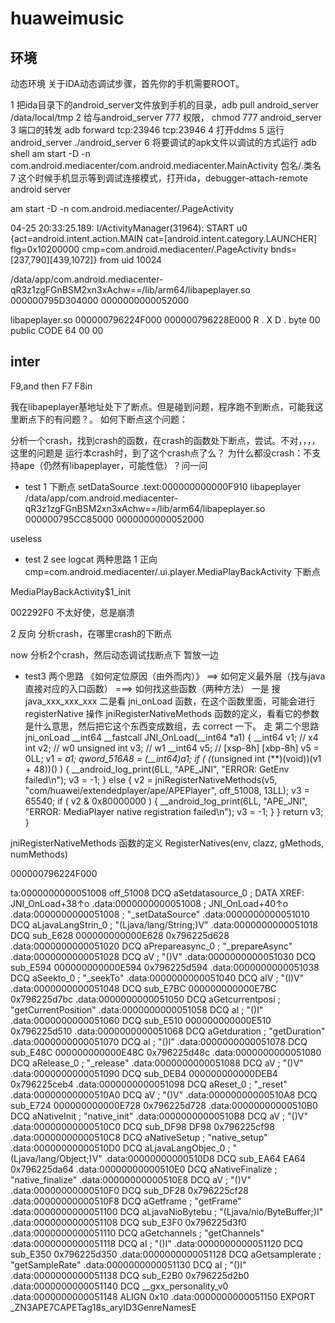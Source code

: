 # huaweimusic

## 环境
动态环境
关于IDA动态调试步骤，首先你的手机需要ROOT。

1 把ida目录下的android_server文件放到手机的目录，adb pull android_server /data/local/tmp
2 给与android_server 777 权限， chmod 777 android_server
3 端口的转发 adb forward tcp:23946 tcp:23946
4 打开ddms
5 运行android_server ./android_server
6 将要调试的apk文件以调试的方式运行 adb shell am start -D -n com.android.mediacenter/com.android.mediacenter.MainActivity
   包名/.类名
7 这个时候手机显示等到调试连接模式，打开ida，debugger-attach-remote android server 

am start -D -n com.android.mediacenter/.PageActivity

04-25 20:33:25.189: I/ActivityManager(31964): START u0 {act=android.intent.action.MAIN cat=[android.intent.category.LAUNCHER] flg=0x10200000 cmp=com.android.mediacenter/.PageActivity bnds=[237,790][439,1072]} from uid 10024

/data/app/com.android.mediacenter-qR3z1zgFGnBSM2xn3xAchw==/lib/arm64/libapeplayer.so	000000795D304000	0000000000052000

libapeplayer.so	000000796224F000	000000796228E000	R	.	X	D	.	byte	00	public	CODE	64	00	00


## inter
F9,and then F7 F8in

我在libapeplayer基地址处下了断点。但是碰到问题，程序跑不到断点，可能我这里断点下的有问题？。
如何下断点这个问题：

分析一个crash，找到crash的函数，在crash的函数处下断点，尝试。不对，，，，
这里的问题是 运行本crash时，到了这个crash点了么？ 
为什么都没crash：不支持ape（仍然有libapeplayer，可能性低）？问一问

* test 1 
下断点
setDataSource  .text:000000000000F910
libapeplayer 
/data/app/com.android.mediacenter-qR3z1zgFGnBSM2xn3xAchw==/lib/arm64/libapeplayer.so	000000795CC85000	0000000000052000

useless

* test 2 see logcat
两种思路
1 正向
cmp=com.android.mediacenter/.ui.player.MediaPlayBackActivity 下断点

MediaPlayBackActivity$1_init

002292F0
不太好使，总是崩溃

2 反向
分析crash，在哪里crash的下断点

now 分析2个crash，然后动态调试找断点下
暂放一边

* test3 两个思路
《如何定位原因（由外而内）》 ==> 如何定义最外层（找与java直接对应的入口函数） ===> 如何找这些函数（两种方法）
一是 搜 java_xxx_xxx_xxx
二是看 jni_onLoad 函数，在这个函数里面，可能会进行 registerNative 操作
 jniRegisterNativeMethods 函数的定义，看看它的参数是什么意思，然后把它这个东西变成数组，去 correct  一下。
走 第二个思路
jni_onLoad
	__int64 __fastcall JNI_OnLoad(__int64 *a1)
	{
	  __int64 v1; // x4
	  int v2; // w0
	  unsigned int v3; // w1
	  __int64 v5; // [xsp-8h] [xbp-8h]
	  v5 = 0LL;
	  v1 = *a1;
	  qword_516A8 = (__int64)a1;
	  if ( (*(unsigned int (**)(void))(v1 + 48))() )
	  {
	    __android_log_print(6LL, "APE_JNI", "ERROR: GetEnv failed\n");
	    v3 = -1;
	  }
	  else
	  {
	    v2 = jniRegisterNativeMethods(v5, "com/huawei/extendedplayer/ape/APEPlayer", off_51008, 13LL);
	    v3 = 65540;
	    if ( v2 & 0x80000000 )
	    {
	      __android_log_print(6LL, "APE_JNI", "ERROR: MediaPlayer native registration failed\n");
	      v3 = -1;
	    }
	  }
	  return v3;
	}

jniRegisterNativeMethods 函数的定义
RegisterNatives(env, clazz, gMethods, numMethods)

000000796224F000

ta:0000000000051008 off_51008       DCQ aSetdatasource_0    ; DATA XREF: JNI_OnLoad+38↑o
.data:0000000000051008                                         ; JNI_OnLoad+40↑o
.data:0000000000051008                                         ; "_setDataSource"
.data:0000000000051010                 DCQ aLjavaLangStrin_0   ; "(Ljava/lang/String;)V"
.data:0000000000051018                 DCQ sub_E628				000000000000E628 0x796225d628
.data:0000000000051020                 DCQ aPrepareasync_0     ; "_prepareAsync"
.data:0000000000051028                 DCQ aV                  ; "()V"
.data:0000000000051030                 DCQ sub_E594				000000000000E594 0x796225d594
.data:0000000000051038                 DCQ aSeekto_0           ; "_seekTo"
.data:0000000000051040                 DCQ aIV                 ; "(I)V"
.data:0000000000051048                 DCQ sub_E7BC				000000000000E7BC 0x796225d7bc 
.data:0000000000051050                 DCQ aGetcurrentposi     ; "getCurrentPosition"
.data:0000000000051058                 DCQ aI                  ; "()I"
.data:0000000000051060                 DCQ sub_E510				000000000000E510 0x796225d510
.data:0000000000051068                 DCQ aGetduration        ; "getDuration"
.data:0000000000051070                 DCQ aI                  ; "()I"
.data:0000000000051078                 DCQ sub_E48C				000000000000E48C 0x796225d48c
.data:0000000000051080                 DCQ aRelease_0          ; "_release"
.data:0000000000051088                 DCQ aV                  ; "()V"
.data:0000000000051090                 DCQ sub_DEB4				000000000000DEB4 0x796225ceb4
.data:0000000000051098                 DCQ aReset_0            ; "_reset"
.data:00000000000510A0                 DCQ aV                  ; "()V"
.data:00000000000510A8                 DCQ sub_E724				000000000000E728 0x796225d728
.data:00000000000510B0                 DCQ aNativeInit         ; "native_init"
.data:00000000000510B8                 DCQ aV                  ; "()V"
.data:00000000000510C0                 DCQ sub_DF98				DF98	         0x796225cf98
.data:00000000000510C8                 DCQ aNativeSetup        ; "native_setup"
.data:00000000000510D0                 DCQ aLjavaLangObjec_0   ; "(Ljava/lang/Object;)V"
.data:00000000000510D8                 DCQ sub_EA64				EA64             0x796225da64
.data:00000000000510E0                 DCQ aNativeFinalize     ; "native_finalize"
.data:00000000000510E8                 DCQ aV                  ; "()V"
.data:00000000000510F0                 DCQ sub_DF28 							0x796225cf28	
.data:00000000000510F8                 DCQ aGetframe           ; "getFrame"
.data:0000000000051100                 DCQ aLjavaNioBytebu     ; "(Ljava/nio/ByteBuffer;)I"
.data:0000000000051108                 DCQ sub_E3F0 							0x796225d3f0
.data:0000000000051110                 DCQ aGetchannels        ; "getChannels"
.data:0000000000051118                 DCQ aI                  ; "()I"
.data:0000000000051120                 DCQ sub_E350 							0x796225d350
.data:0000000000051128                 DCQ aGetsamplerate      ; "getSampleRate"
.data:0000000000051130                 DCQ aI                  ; "()I"
.data:0000000000051138                 DCQ sub_E2B0 							0x796225d2b0
.data:0000000000051140                 DCQ __gxx_personality_v0
.data:0000000000051148                 ALIGN 0x10
.data:0000000000051150                 EXPORT _ZN3APE7CAPETag18s_aryID3GenreNamesE
